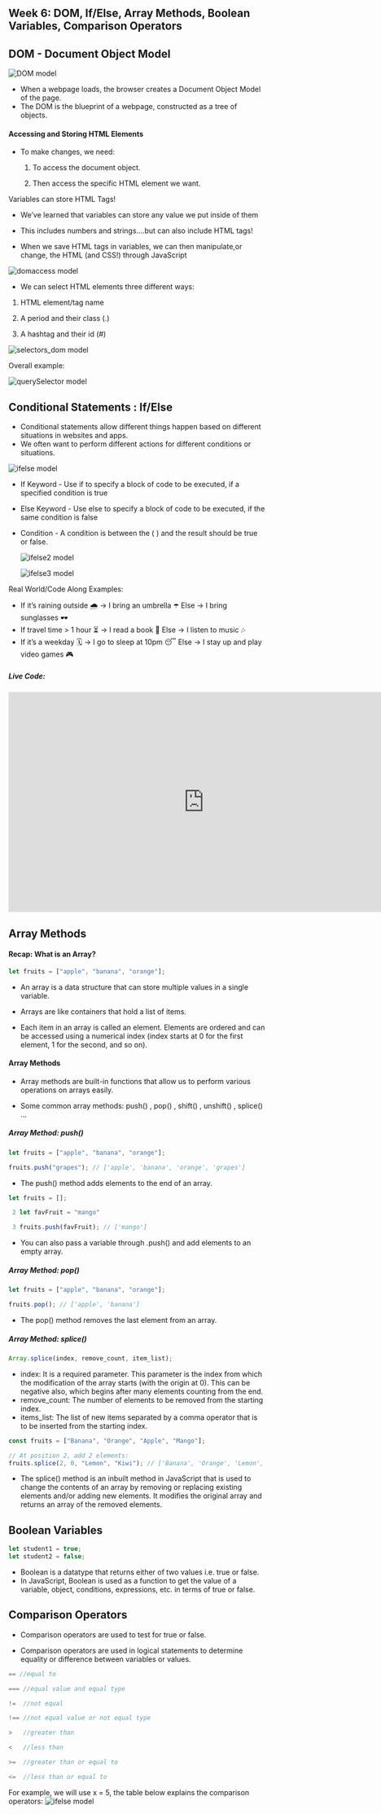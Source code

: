 ## Week 6: DOM, If/Else, Array Methods, Boolean Variables, Comparison Operators

## DOM - Document Object Model

![DOM model](/images/DOM-image.png "DOM model")

- When a webpage loads, the browser creates a Document Object Model of the page.
- The DOM is the blueprint of a webpage, constructed as a tree of objects.

#### Accessing and Storing HTML Elements

- To make changes, we need:

  1. To access the document object.

  2. Then access the specific HTML element we want.

Variables can store HTML Tags!

- We’ve learned that variables can store any value we put inside of them

- This includes numbers and strings.…but can also include HTML tags!

- When we save HTML tags in variables, we can then manipulate,or change, the HTML (and CSS!) through JavaScript

![domaccess model](/images/dom_access.png "domaccess model")

- We can select HTML elements three different ways:

1.  HTML element/tag name

2.  A period and their class (.)

3.  A hashtag and their id (#)

![selectors_dom model](/images/selectors_dom.png "selectors_dom model")

Overall example:

![querySelector model](/images/querySelector-img.png "querySelector model")

## Conditional Statements : If/Else

- Conditional statements allow different things happen based on different situations in websites and apps.
- We often want to perform different actions for different conditions or situations.

![ifelse model](/images/if-else-breakdown.png "ifelse model")

- If Keyword - Use if to specify a block of code to be executed, if a specified condition is true
- Else Keyword - Use else to specify a block of code to be executed, if the same condition is false
- Condition - A condition is between the ( ) and the result should be true or false.

  ![ifelse2 model](/images/if-else-breakdown-2.png "ifelse2 model")

  ![ifelse3 model](/images/if-else-breakdown-3.png "ifelse3 model")

Real World/Code Along Examples:

- If it’s raining outside 🌧️ → I bring an umbrella ☂️
  Else → I bring sunglasses 🕶️
- If travel time > 1 hour ⏳ → I read a book 📖
  Else → I listen to music 🎶
- If it’s a weekday 🗓️ → I go to sleep at 10pm 😴
  Else → I stay up and play video games 🎮

##### Live Code:

  <iframe
  width="768"
  height="432"
  src="https://stackblitz.com/edit/stackblitz-starters-d5djtq?file=index.html,styles.css,script.js"
  frameborder="0"
  scrolling="no"
  allow="fullscreen; clipboard-read; clipboard-write"
  allowfullscreen
  ></iframe>

## Array Methods

#### Recap: What is an Array?

```javascript
let fruits = ["apple", "banana", "orange"];
```

- An array is a data structure that can store multiple values in a single variable.

- Arrays are like containers that hold a list of items.

- Each item in an array is called an element. Elements are ordered and can be accessed using a numerical index (index starts at 0 for the first element, 1 for the second, and so on).

#### Array Methods

- Array methods are built-in functions that allow us to perform various operations on arrays easily.

- Some common array methods:
  push() ,
  pop() ,
  shift() ,
  unshift() ,
  splice() ...

##### Array Method: push()

```javascript
let fruits = ["apple", "banana", "orange"];

fruits.push("grapes"); // ['apple', 'banana', 'orange', 'grapes']
```

- The push() method adds elements to the end of an array.

```javascript
let fruits = [];

 2 let favFruit = "mango"

 3 fruits.push(favFruit); // ['mango']
```

- You can also pass a variable through .push() and add elements to an empty array.

##### Array Method: pop()

```javascript
let fruits = ["apple", "banana", "orange"];

fruits.pop(); // ['apple', 'banana']
```

- The pop() method removes the last element from an array.

##### Array Method: splice()

```javascript
Array.splice(index, remove_count, item_list);
```

- index: It is a required parameter. This parameter is the index from which the modification of the array starts (with the origin at 0). This can be negative also, which begins after many elements counting from the end.
- remove_count: The number of elements to be removed from the starting index.
- items_list: The list of new items separated by a comma operator that is to be inserted from the starting index.

```javascript
const fruits = ["Banana", "Orange", "Apple", "Mango"];

// At position 2, add 2 elements:
fruits.splice(2, 0, "Lemon", "Kiwi"); // ['Banana', 'Orange', 'Lemon', 'Kiwi', 'Apple', 'Mango']
```

- The splice() method is an inbuilt method in JavaScript that is used to change the contents of an array by removing or replacing existing elements and/or adding new elements. It modifies the original array and returns an array of the removed elements.

## Boolean Variables

```javascript
let student1 = true;
let student2 = false;
```

- Boolean is a datatype that returns either of two values i.e. true or false.
- In JavaScript, Boolean is used as a function to get the value of a variable, object, conditions, expressions, etc. in terms of true or false.

## Comparison Operators

- Comparison operators are used to test for true or false.

- Comparison operators are used in logical statements to determine equality or difference between variables or values.

```javascript
== //equal to

===	//equal value and equal type

!=	//not equal

!==	//not equal value or not equal type

>	//greater than

<	//less than

>=	//greater than or equal to

<=	//less than or equal to
```

For example, we will use x = 5, the table below explains the comparison operators:
![ifelse model](/images/comparison_img.png "ifelse model")
